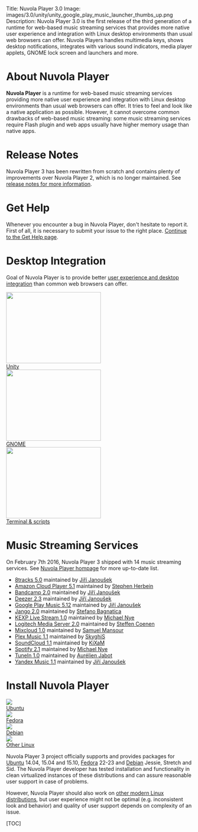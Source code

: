 Title: Nuvola Player 3.0
Image: images/3.0/unity/unity_google_play_music_launcher_thumbs_up.png
Description: Nuvola Player 3.0 is the first release of the third generation of a runtime for
    web-based music streaming services that provides more native user experience and integration
    with Linux desktop environments than usual web browsers can offer. Nuvola Players handles
    multimedia keys, shows desktop notifications, integrates with various sound indicators, media
    player applets, GNOME lock screen and launchers and more.


About Nuvola Player
===================

**Nuvola Player** is a runtime for web-based music streaming services providing more native user
experience and integration with Linux desktop environments than usual web browsers can offer. It
tries to feel and look like a native application as possible. However, it cannot overcome common
drawbacks of web-based music streaming: some music streaming services require Flash plugin and web
apps usually have higher memory usage than native apps.

Release Notes
=============

Nuvola Player 3 has been rewritten from scratch and contains plenty
of improvements over Nuvola Player 2, which is no longer maintained. See
[release notes for more information](:3.0/notes.html).

Get Help
========

Whenever you encounter a bug in Nuvola Player, don't hesitate to report it. First of all, it is
necessary to submit your issue to the right place. [Continue to the Get Help page](:3.0/help.html).

Desktop Integration
===================

Goal of Nuvola Player is to provide better
[user experience and desktop integration](:3.0/explore.html) than common web browsers can
offer.


<div class="row">
  <div class="col-sm-12 col-md-8">
    <div class="thumbnail">
      <a href=":3.0/explore.html#explore-unity"><img src=":images/3.0/unity/unity_google_play_music_launcher_thumbs_up[256x192].png" width="256" height="192" /></a>
      <div class="caption">
        <a class="btn btn-primary btn-block" role="button" href=":3.0/explore.html#explore-unity">Unity</a>
      </div>
    </div>
  </div>
  <div class="col-sm-12 col-md-8">
    <div class="thumbnail">
      <a href=":3.0/explore.html#explore-gnome"><img src=":images/3.0/gnome/gnome_add_to_favorites[256x192].png" width="256" height="192" /></a>
      <div class="caption">
        <a class="btn btn-primary btn-block" role="button" href=":3.0/explore.html#explore-gnome">GNOME</a>
      </div>
    </div>
  </div>
  <div class="col-sm-12 col-md-8">
    <div class="thumbnail">
      <a href=":3.0/explore.html#explore-terminal"><img src=":images/3.0/unity/unity_nuvolactl_multiple_apps[256x192].png" width="256" height="192" /></a>
      <div class="caption">
        <a class="btn btn-primary btn-block" role="button" href=":3.0/explore.html#explore-terminal">Terminal & scripts</a>
      </div>
    </div>
  </div>
</div>


Music Streaming Services
========================

On February 7th 2016, Nuvola Player 3 shipped with 14 music streaming services.
See [Nuvola Player hompage](https://tiliado.eu/nuvolaplayer/) for more up-to-date list.

 * [8tracks 5.0](https://github.com/tiliado/nuvola-app-8tracks)
   maintained by [Jiří Janoušek](https://github.com/fenryxo)
 * [Amazon Cloud Player 5.1](https://github.com/tiliado/nuvola-app-amazon-cloud-player)
   maintained by [Stephen Herbein](https://github.com/SteVwonder)
 * [Bandcamp 2.0](https://github.com/tiliado/nuvola-app-bandcamp)
   maintained by [Jiří Janoušek](https://github.com/fenryxo)
 * [Deezer 2.3](https://github.com/tiliado/nuvola-app-deezer)
   maintained by [Jiří Janoušek](https://github.com/fenryxo)
 * [Google Play Music 5.12](https://github.com/tiliado/nuvola-app-google-play-music)
   maintained by [Jiří Janoušek](https://github.com/fenryxo)
 * [Jango 2.0](https://github.com/tiliado/nuvola-app-jango)
   maintained by [Stefano Bagnatica](https://github.com/thepisu)
 * [KEXP Live Stream 1.0](https://github.com/tiliado/nuvola-app-kexp)
   maintained by [Michael Nye](https://github.com/thenyeguy)
 * [Logitech Media Server 2.0](https://github.com/tiliado/nuvola-app-logitech-media-server)
   maintained by [Steffen Coenen](https://github.com/Tar-Dingens)
 * [Mixcloud 1.0](https://github.com/tiliado/nuvola-app-mixcloud)
   maintained by [Samuel Mansour](https://github.com/s83)
 * [Plex Music 1.1](https://github.com/tiliado/nuvola-app-plex)
   maintained by [SkyghiS](https://github.com/skyghis)
 * [SoundCloud 1.1](https://github.com/tiliado/nuvola-app-soundcloud)
   maintained by [KiXaM](https://github.com/kixam)
 * [Spotify 2.1](https://github.com/tiliado/nuvola-app-spotify)
   maintained by [Michael Nye](https://github.com/thenyeguy)
 * [TuneIn 1.0](https://github.com/tiliado/nuvola-app-tunein)
   maintained by [Aurélien Jabot](https://github.com/ajabot)
 * [Yandex Music 1.1](https://github.com/tiliado/nuvola-app-yandex-music)
   maintained by [Jiří Janoušek](https://github.com/fenryxo)

Install Nuvola Player
=====================

<div class="row">
  <div class="col-sm-12 col-md-6">
    <div class="thumbnail">
      <a title="Install Nuvola Player in Ubuntu" href="3.0/install.html#ubuntu"><img src="./images/dist-logos/ubuntu_vertical.png" /></a>
      <div class="caption">
        <a class="btn btn-primary btn-block" role="button" title="Install Nuvola Player in Ubuntu" href="3.0/install.html#ubuntu">Ubuntu</a>
      </div>
    </div>
  </div>
  <div class="col-sm-12 col-md-6">
    <div class="thumbnail">
      <a title="Install Nuvola Player in Fedora" href="3.0/install.html#fedora"><img src="./images/dist-logos/fedora_vertical.png" /></a>
      <div class="caption">
        <a class="btn btn-primary btn-block" role="button" title="Install Nuvola Player in Fedora" href="3.0/install.html#fedora">Fedora</a>
      </div>
    </div>
  </div>
  <div class="col-sm-12 col-md-6">
    <div class="thumbnail">
      <a title="Install Nuvola Player in Debian" href="3.0/install.html#debian"><img src="./images/dist-logos/debian_vertical.png" /></a>
      <div class="caption">
        <a class="btn btn-primary btn-block" role="button" title="Install Nuvola Player in Debian" href="3.0/install.html#debian">Debian</a>
      </div>
    </div>
  </div>
  <div class="col-sm-12 col-md-6">
    <div class="thumbnail">
      <a title="Install Nuvola Player" href="3.0/install.html#other-linux"><img src="./images/nuvola-logos/install_vertical_3.png" /></a>
      <div class="caption">
        <a class="btn btn-primary btn-block" role="button" title="Install Nuvola Player" href="3.0/install.html#other-linux">Other Linux</a>
      </div>
    </div>
  </div>
</div>

Nuvola Player 3 project officially supports and provides packages for
[Ubuntu](:3.0/install.html#ubuntu) 14.04, 15.04 and 15.10,
[Fedora](:3.0/install.html#fedora) 22-23 and
[Debian](:3.0/install.html#debian) Jessie, Stretch and Sid. The Nuvola Player
developer has tested installation and functionality in clean virtualized instances of these
distributions and can assure reasonable user support in case of problems.

However, Nuvola Player should also work on
[other modern Linux distributions](:3.0/install.html#other-linux), but user experience might
not be optimal (e.g. inconsistent look and behavior) and quality of user support depends on
complexity of an issue.


[TOC]
